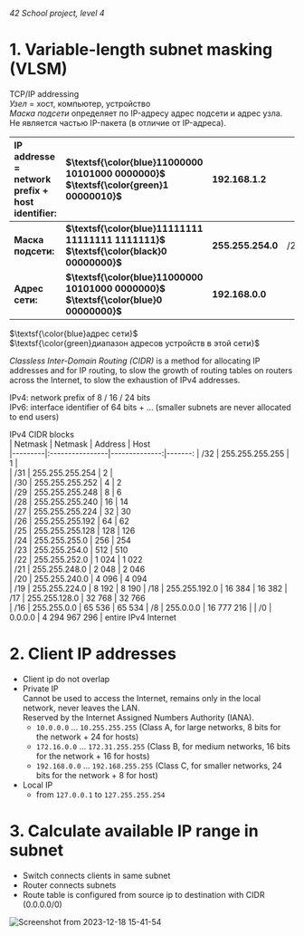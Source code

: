 _42 School project, level 4_

# 1. Variable-length subnet masking (VLSM)
TCP/IP addressing  
_Узел_ = хост, компьютер, устройство  
_Маска подсети_ определяет по IP-адресу адрес подсети и адрес узла. Не является частью IP-пакета (в отличие от IP-адреса).  

| **IP addresse = network prefix + host identifier:** | **$\textsf{\color{blue}11000000 10101000 0000000}$ $\textsf{\color{green}1 00000010}$** | **192.168.1.2**    |     |
|:--------------------|:----------------------------------------------------------------------------------------|:-------------------|-----|
| **Маска подсети:**  | **$\textsf{\color{blue}11111111 11111111 1111111}$ $\textsf{\color{black}0 00000000}$** | **255.255.254.0**  | /23 |
| **Адрес сети:**     | **$\textsf{\color{blue}11000000 10101000 0000000}$ $\textsf{\color{blue}0 00000000}$**  | **192.168.0.0**    |     |

$\textsf{\color{blue}адрес сети}$  
$\textsf{\color{green}диапазон адресов устройств в этой сети}$  

_Classless Inter-Domain Routing (CIDR)_ is a method for allocating IP addresses and for IP routing, to slow the growth of routing tables on routers across the Internet, to slow the exhaustion of IPv4 addresses.

IPv4: network prefix of 8 / 16 / 24 bits   
IPv6: interface identifier of 64 bits + ... (smaller subnets are never allocated to end users)  

IPv4 CIDR blocks  
| Netmask | Netmask         | Address       | Host  
|---------|:----------------|--------------:|-------:
| /32     | 255.255.255.255 | 1             |       
| /31     | 255.255.255.254 | 2             |       
| /30     | 255.255.255.252 | 4             | 2     
| /29     | 255.255.255.248 | 8             | 6     
| /28     | 255.255.255.240 | 16            | 14    
| /27     | 255.255.255.224 | 32            | 30    
| /26     | 255.255.255.192 | 64            | 62    
| /25     | 255.255.255.128 | 128           | 126   
| /24     | 255.255.255.0   | 256           | 254   
| /23     | 255.255.254.0   | 512           | 510      
| /22     | 255.255.252.0   | 1 024         | 1 022      
| /21     | 255.255.248.0   | 2 048         | 2 046  
| /20     | 255.255.240.0   | 4 096         | 4 094  
| /19     | 255.255.224.0   | 8 192         | 8 190
| /18     | 255.255.192.0   | 16 384        | 16 382 
| /17     | 255.255.128.0   | 32 768        | 32 766  
| /16     | 255.255.0.0     | 65 536        | 65 534 
| /8      | 255.0.0.0       | 16 777 216    | 
| /0      | 0.0.0.0         | 4 294 967 296 | entire IPv4 Internet



# 2. Client IP addresses
* Client ip do not overlap  
* Private IP  
Cannot be used to access the Internet, remains only in the local network, never leaves the LAN.  
Reserved by the Internet Assigned Numbers Authority (IANA).  
    + `10.0.0.0` ... `10.255.255.255`     (Class A, for large networks,   8 bits for the network + 24 for hosts)
    + `172.16.0.0` ... `172.31.255.255`   (Class B, for medium networks, 16 bits for the network + 16 for hosts)
    + `192.168.0.0` ... `192.168.255.255` (Class C, for smaller networks, 24 bits for the network + 8 for host)
* Local IP
    + from `127.0.0.1` to `127.255.255.254`

# 3. Calculate available IP range in subnet
* Switch connects clients in same subnet  
* Router connects subnets
* Route table is configured from source ip to destination with CIDR (0.0.0.0/0)




![Screenshot from 2023-12-18 15-41-54](https://github.com/akostrik/net_practice/assets/22834202/429cb593-9681-44fd-bed8-f5629d8e2100)
